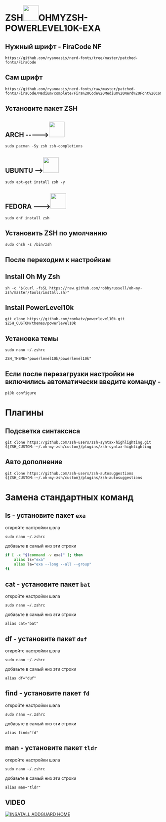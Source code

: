 # ZSH<img src="https://juststickers.in/wp-content/uploads/2017/10/terminal.png" width="50" height="50">OHMYZSH-POWERLEVEL10K-EXA

## Нужный шрифт - FiraCode NF
```console
https://github.com/ryanoasis/nerd-fonts/tree/master/patched-fonts/FiraCode
```
## Сам шрифт
```console
https://github.com/ryanoasis/nerd-fonts/raw/master/patched-fonts/FiraCode/Medium/complete/Fira%20Code%20Medium%20Nerd%20Font%20Complete.ttf
```
## Установите пакет ZSH

## ARCH ----->[<img src="https://upload.wikimedia.org/wikipedia/commons/thumb/a/a5/Archlinux-icon-crystal-64.svg/1200px-Archlinux-icon-crystal-64.svg.png" width="50" height="50" >](https://archlinux.org/download/)
```console
sudo pacman -Sy zsh zsh-completions
```
## UBUNTU -->[<img src="https://brandslogos.com/wp-content/uploads/images/large/ubuntu-logo.png" width="50" height="50" >](https://ubuntu.com/)
```console
sudo apt-get install zsh -y
```
## FEDORA --->[<img src="https://upload.wikimedia.org/wikipedia/commons/thumb/3/3f/Fedora_logo.svg/1024px-Fedora_logo.svg.png" width="50" height="50" >](https://getfedora.org/)
```console
sudo dnf install zsh
```
## Установить ZSH по умолчанию
```console
sudo chsh -s /bin/zsh 
```
## После переходим к настройкам

## Install Oh My Zsh
```console
sh -c "$(curl -fsSL https://raw.github.com/robbyrussell/oh-my-zsh/master/tools/install.sh)"
```
## Install PowerLevel10k
```console
git clone https://github.com/romkatv/powerlevel10k.git $ZSH_CUSTOM/themes/powerlevel10k
```
## Установка темы
```console
sudo nano ~/.zshrc
```
```console
ZSH_THEME="powerlevel10k/powerlevel10k"
```
## Если после перезагрузки настройки не включились автоматически введите команду - 
```console
p10k configure
```
# Плагины

## Подсветка синтаксиса
```console
git clone https://github.com/zsh-users/zsh-syntax-highlighting.git ${ZSH_CUSTOM:-~/.oh-my-zsh/custom}/plugins/zsh-syntax-highlighting
```
## Авто дополнение
```console
git clone https://github.com/zsh-users/zsh-autosuggestions ${ZSH_CUSTOM:-~/.oh-my-zsh/custom}/plugins/zsh-autosuggestions
```
# Замена стандартных команд

## ls - установите пакет ```exa```
откройте настройки шэла
```console
sudo nano ~/.zshrc
```
добавьте в самый низ эти строки
```bash
if [ -x "$(command -v exa)" ]; then
    alias ls="exa"
    alias la="exa --long --all --group"
fi
```
## cat - установите пакет ```bat```
откройте настройки шэла 
```console
sudo nano ~/.zshrc
```
добавьте в самый низ эти строки
```console
alias cat="bat"
```
## df - установите пакет ```duf```
откройте настройки шэла 
```console
sudo nano ~/.zshrc
```
добавьте в самый низ эти строки
```console
alias df="duf"
```
## find - установите пакет ```fd```
откройте настройки шэла
```console
sudo nano ~/.zshrc
```
добавьте в самый низ эти строки
```console
alias find="fd"
```
## man - установите пакет ```tldr```
откройте настройки шэла
```console
sudo nano ~/.zshrc
```
добавьте в самый низ эти строки
```console
alias man="tldr"
```
## VIDEO

[![INSATALL ADDGUARD HOME](https://i.ytimg.com/vi/yfq1H9bT8c4/hqdefault.jpg)](https://youtu.be/A4FTz2vLCMo)
